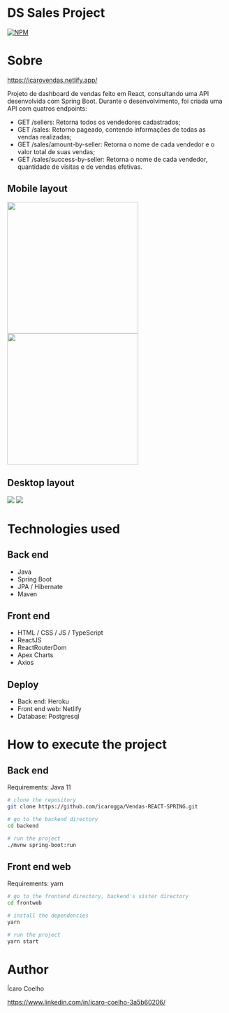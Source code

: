 # DS Sales Project
[![NPM](https://img.shields.io/npm/l/react)](https://github.com/devsuperior/sds1-wmazoni/blob/master/LICENSE) 

# Sobre

https://icarovendas.netlify.app/

<p>Projeto de dashboard de vendas feito em React, consultando uma API desenvolvida com Spring Boot. Durante o desenvolvimento, foi criada uma 
API com quatros endpoints:</p>

- GET /sellers: Retorna todos os vendedores cadastrados;
- GET /sales: Retorno pageado, contendo informações de todas as vendas realizadas;
- GET /sales/amount-by-seller: Retorna o nome de cada vendedor e o valor total de suas vendas;
- GET /sales/success-by-seller: Retorna o nome de cada vendedor, quantidade de visitas e de vendas efetivas.

## Mobile layout

<div float="left">
  <img src="https://user-images.githubusercontent.com/19571060/117524839-ca108400-af95-11eb-9e3d-9715138a124f.png" width="300">
  <img src="https://user-images.githubusercontent.com/19571060/117524845-d7c60980-af95-11eb-95ef-7085855797cb.png" width="300">
</div>

## Desktop layout
<div>
  <img src="https://user-images.githubusercontent.com/19571060/117524874-fb894f80-af95-11eb-833a-e8ca0100519d.png">
  <img src="https://user-images.githubusercontent.com/19571060/117524879-05ab4e00-af96-11eb-9af5-8897a015cce8.png">
</div>

# Technologies used
## Back end
- Java
- Spring Boot
- JPA / Hibernate
- Maven
## Front end
- HTML / CSS / JS / TypeScript
- ReactJS
- ReactRouterDom
- Apex Charts
- Axios
## Deploy
- Back end: Heroku
- Front end web: Netlify
- Database: Postgresql

# How to execute the project

## Back end
Requirements: Java 11

```bash
# clone the repository
git clone https://github.com/icarogga/Vendas-REACT-SPRING.git

# go to the backend directory
cd backend

# run the project
./mvnw spring-boot:run
```

## Front end web
Requirements: yarn

```bash
# go to the frontend directory, backend's sister directory
cd frontweb

# install the dependencies
yarn

# run the project
yarn start
```

# Author

Ícaro Coelho

https://www.linkedin.com/in/ícaro-coelho-3a5b60206/

